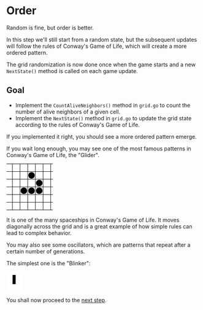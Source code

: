 # Order

Random is fine, but order is better. 

In this step we'll still start from a random state, but the subsequent updates will
follow the rules of Conway's Game of Life, which will create a more ordered pattern.

The grid randomization is now done once when the game starts and a new `NextState()`
method is called on each game update.

## Goal
 - Implement the `CountAliveNeighbors()` method in `grid.go` to count the number of alive neighbors of a given cell.
 - Implement the `NextState()` method in `grid.go` to update the grid state according to the rules of Conway's Game of Life.

If you implemented it right, you should see a more ordered pattern emerge.

If you wait long enough, you may see one of the most famous patterns in Conway's Game of Life, the "Glider".

![glider](./../assets/glider.gif)

It is one of the many spaceships in Conway's Game of Life.
It moves diagonally across the grid and is a great example of how simple rules can lead to complex behavior.

You may also see some oscillators, which are patterns that repeat after a certain number of generations.

The simplest one is the "Blinker":

![oscillator](./../assets/blinker.gif)

You shall now proceed to the [next step](./../03-optimization/README.md).